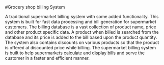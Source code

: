 #Grocery shop billing System

A traditional supermarket billing system with some added functionality. This system is built for fast data processing and bill generation for supermarket customers. The billing database is a vast collection of product name, price and other product specific data. A product when billed is searched from the database and its price is added to the bill based upon the product quantity. The system also contains discounts on various products so that the product is offered at discounted price while billing. The supermarket billing system is built to help supermarkets calculate and display bills and serve the customer in a faster and efficient manner.